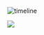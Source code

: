 ![timeline](https://github.com/hollyyfc/hollyyfc/assets/72481103/46669f18-2346-42e6-81b0-15cd02e583ea)

<div style=“text-align:center”>
  <img src="https://github-profile-trophy.vercel.app/?username=hollyyfc&theme=discord&title=-Issues,-PullRequest,-Reviews&column=-1&no-bg=true&margin-w=30" />
</div>
